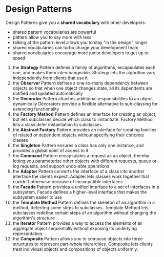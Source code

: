 # Design Patterns

Design Patterns give you a **shared vocabulary** with other developers:

- shared pattern vocabularies are powerful
- pattern allow you to say more with less
- talking at the pattern level allows you to stay "in the design" longer
- shared vocabularies can turbo charge your development team
- shared vocabularies encourage more junior developers to get up to speed

1. the **Strategy** Pattern defines a family of algorithms, encapsulates each one, and makes them interchangeable. Strategy lets the algorithm vary independently from clients that use it
2. the **Observer** Pattern defines a one-to-many dependency between objects so that when one object changes state, all its dependents are notified and updated automatically
3. the **Decorator** Pattern attaches additional responsibilities to an object dynamically Decorators provide a flexible alternative to sub-classing for extending functionality
4. the **Factory Method** Pattern defines an interface for creating an object, but lets subclasses decide which class to instantiate. Factory Method lets a class defer instantiation to subclasses
5. the **Abstract Factory** Pattern provides an interface for creating families of related or dependent objects without specifying their concrete classes
6. the **Singleton** Pattern ensures a class has only one instance, and provides a global point of access to it
7. the **Command** Pattern encapsulates a request as an object, thereby letting you parameterize other objects with different requests, queue or log requests, and support undo-able operations
8. the **Adapter** Pattern converts the interface of a class into another interface the clients expect. Adapter lets classes work together that couldn't otherwise because of incompatible interfaces
9. the **Facade** Pattern provides a unified interface to a set of interfaces in a subsystem. Facade defines a higher-level interface that makes the subsystem easier to use
10. the **Template Method** Pattern defines the skeleton of an algorithm in a method, deferring some steps to subclasses. Template Method lets subclasses redefine certain steps of an algorithm without changing the algorithm's structure
11. the **Iterator** Pattern provides a way to access the elements of an aggregate object sequentially without exposing its underlying representation
12. the **Composite** Pattern allows you to compose objects into three structures to represent part-whole hierarchies. Composite lets clients treat individual objects and compositions of objects uniformly.

